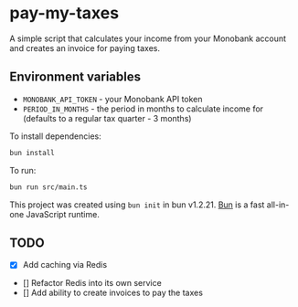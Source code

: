 # pay-my-taxes

A simple script that calculates your income from your Monobank account and creates an invoice for paying taxes.

## Environment variables

- `MONOBANK_API_TOKEN` - your Monobank API token
- `PERIOD_IN_MONTHS` - the period in months to calculate income for (defaults to a regular tax quarter - 3 months)

To install dependencies:

```bash
bun install
```

To run:

```bash
bun run src/main.ts
```

This project was created using `bun init` in bun v1.2.21. [Bun](https://bun.com) is a fast all-in-one JavaScript runtime.


## TODO

- [X] Add caching via Redis
- [] Refactor Redis into its own service
- [] Add ability to create invoices to pay the taxes